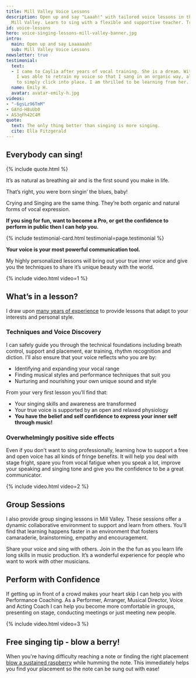 ```yaml
---
title: Mill Valley Voice Lessons
description: Open up and say "Laaah!" with tailored voice lessons in the heart of
  Mill Valley. Learn to sing with a flexible and supportive teacher. Try a free lesson!
id: voice-lessons
hero: voice-singing-lessons-mill-valley-banner.jpg
intro:
  main: Open up and say Laaaaaah!
  sub: Mill Valley Voice Lessons
newsletter: true
testimonial:
  text:
  - I came to Caylia after years of vocal training. She is a dream. With her guidance
    I was able to retrain my voice so that I sang in an organic way, allowing my body
    to simply click into place. I am thrilled to be learning from her.
  name: Emily H.
  avatar: avatar-emily-h.jpg
videos:
- "-6gsLz96TmM"
- GAYd-H8uUb0
- AS3qFh42C4M
quote:
  text: The only thing better than singing is more singing.
  cite: Ella Fitzgerald
---
```


## Everybody can sing!

{% include quote.html %}

It’s as natural as breathing air and is the first sound you make in life.

That’s right, you were born singin’ the blues, baby!

Crying and Singing are the same thing. They’re both organic and natural forms of vocal expression.

**If you sing for fun, want to become a Pro, or get the confidence to perform in public then I can help you.**

{% include testimonial-card.html testimonial=page.testimonial %}

**Your voice is your most powerful communication tool.**

My highly personalized lessons will bring out your true inner voice and give you the techniques to share it’s unique beauty with the world.

{% include video.html video=1 %}

## What’s in a lesson?

I draw upon [many years of experience](#) to provide lessons that adapt to your interests and personal style.

### Techniques and Voice Discovery

I can safely guide you through the technical foundations including breath control, support and placement, ear training, rhythm recognition and diction. I’ll also ensure that your voice reflects who you are by:

- Identifying and expanding your vocal range
- Finding musical styles and performance techniques that suit you
- Nurturing and nourishing your own unique sound and style

From your very first lesson you’ll find that:

- Your singing skills and awareness are transformed
- Your true voice is supported by an open and relaxed physiology
- **You have the belief and self confidence to express your inner self through music!**

### Overwhelmingly positive side effects

Even if you don't want to sing professionally, learning how to support a free and open voice has all kinds of fringe benefits. It will help you deal with stage fright, spare you from vocal fatigue when you speak a lot, improve your speaking and singing tone and give you the confidence to be a great communicator.

{% include video.html video=2 %}

## Group Sessions

I also provide group singing lessons in Mill Valley. These sessions offer a dynamic collaborative environment to support and learn from others. You'll find that learning happens faster in an environment that fosters camaraderie, brainstorming, empathy and encouragement.

Share your voice and sing with others. Join in the the fun as you learn life long skills in music production. It’s a wonderful experience for people who want to work with other musicians.

## Perform with Confidence

If getting up in front of a crowd makes your heart skip I can help you with Performance Coaching. As a Performer, Arranger, Musical Director, Voice and Acting Coach I can help you become more comfortable in groups, presenting on stage, conducting meetings or just meeting new people.

{% include video.html video=3 %}

## Free singing tip - blow a berry!

When you're having difficulty reaching a note or finding the right placement [blow a sustained raspberry](#) while humming the note. This immediately helps you find your placement so the note can be sung out with ease!
